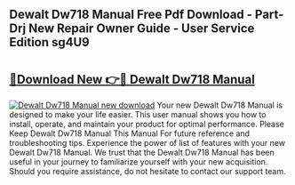 ## Dewalt Dw718 Manual Free Pdf Download - Part-Drj New Repair Owner Guide - User Service Edition sg4U9

# <h2><a href="http://bc39121.oget.top/?id=Dewalt+Dw718+Manual">🔗Download New 👉🔴 Dewalt Dw718 Manual</a></h2>

[![Dewalt Dw718 Manual new download](https://i.imgur.com/5g1atiW.png)](http://bc39121.oget.top/?id=Dewalt+Dw718+Manual)
Your new Dewalt Dw718 Manual is designed to make your life easier. This user manual shows you how to install, operate, and maintain your product for optimal performance. Please Keep Dewalt Dw718 Manual This Manual For future reference and troubleshooting tips. Experience the power of list of features with your new Dewalt Dw718 Manual. We trust that the Dewalt Dw718 Manual has been useful in your journey to familiarize yourself with your new acquisition. Should you require assistance, do not hesitate to contact our support team.

